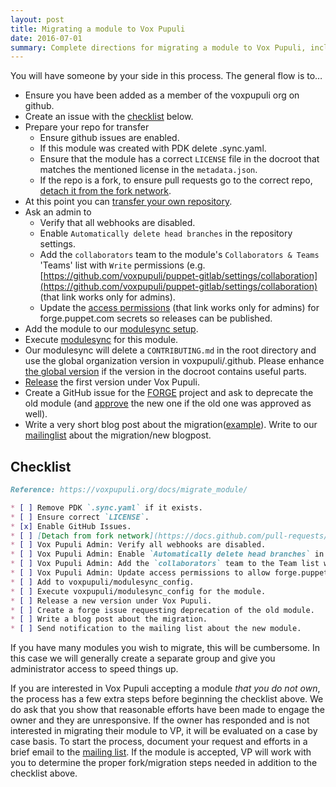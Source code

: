 ```yaml
---
layout: post
title: Migrating a module to Vox Pupuli
date: 2016-07-01
summary: Complete directions for migrating a module to Vox Pupuli, including the process for forking and assuming ownership of an abandoned module.
---
```


You will have someone by your side in this process. The general flow is to…

* Ensure you have been added as a member of the voxpupuli org on github.
* Create an issue with the [checklist](#checklist) below.
* Prepare your repo for transfer
  * Ensure github issues are enabled.
  * If this module was created with PDK delete .sync.yaml.
  * Ensure that the module has a correct `LICENSE` file in the docroot that matches the mentioned license in the `metadata.json`.
  * If the repo is a fork, to ensure pull requests go to the correct repo, [detach it from the fork network](https://docs.github.com/pull-requests/collaborating-with-pull-requests/working-with-forks/detaching-a-fork).
* At this point you can [transfer your own repository](https://docs.github.com/repositories/creating-and-managing-repositories/transferring-a-repository).
* Ask an admin to
  * Verify that all webhooks are disabled.
  * Enable `Automatically delete head branches` in the repository settings.
  * Add the `collaborators` team to the module's `Collaborators & Teams` 'Teams' list with `Write` permissions (e.g. [https://github.com/voxpupuli/puppet-gitlab/settings/collaboration](https://github.com/voxpupuli/puppet-gitlab/settings/collaboration) (that link works only for admins).
  * Update the [access permissions](https://github.com/organizations/voxpupuli/settings/secrets/actions) (that link works only for admins) for forge.puppet.com secrets so releases can be published.
* Add the module to our [modulesync setup][managed_modules].
* Execute [modulesync][msync] for this module.
* Our modulesync will delete a `CONTRIBUTING.md` in the root directory and use the global organization version in voxpupuli/.github.  Please enhance [the global version][contrib] if the version in the docroot contains useful parts.
* [Release][release] the first version under Vox Pupuli.
* Create a GitHub issue for the [FORGE][forge] project and ask to deprecate the old module (and [approve][approve] the new one if the old one was approved as well).
* Write a very short blog post about the migration([example][example]). Write to our [mailinglist](mailto:voxpupuli@groups.io) about the migration/new blogpost.

## Checklist

```markdown
Reference: https://voxpupuli.org/docs/migrate_module/

* [ ] Remove PDK `.sync.yaml` if it exists.
* [ ] Ensure correct `LICENSE`.
* [x] Enable GitHub Issues.
* [ ] [Detach from fork network](https://docs.github.com/pull-requests/collaborating-with-pull-requests/working-with-forks/detaching-a-fork).
* [ ] Vox Pupuli Admin: Verify all webhooks are disabled.
* [ ] Vox Pupuli Admin: Enable `Automatically delete head branches` in repository settings.
* [ ] Vox Pupuli Admin: Add the `collaborators` team to the Team list with `Write` permissions.
* [ ] Vox Pupuli Admin: Update access permissions to allow forge.puppet.com secret access for releases.
* [ ] Add to voxpupuli/modulesync_config.
* [ ] Execute voxpupuli/modulesync_config for the module.
* [ ] Release a new version under Vox Pupuli.
* [ ] Create a forge issue requesting deprecation of the old module.
* [ ] Write a blog post about the migration.
* [ ] Send notification to the mailing list about the new module.
```

If you have many modules you wish to migrate, this will be cumbersome.
In this case we will generally create a separate group and give you
administrator access to speed things up.

If you are interested in Vox Pupuli accepting a module *that you do not own*, the process has a few extra steps before beginning the checklist above.
We do ask that you show that reasonable efforts have been made to engage the owner and they are unresponsive.
If the owner has responded and is not interested in migrating their module to VP, it will be evaluated on a case by case basis.
To start the process, document your request and efforts in a brief email to the [mailing list](https://groups.io/g/voxpupuli/).
If the module is accepted, VP will work with you to determine the proper fork/migration steps needed in addition to the checklist above.

[managed_modules]: https://github.com/voxpupuli/modulesync_config/blob/master/managed_modules.yml
[msync]: https://github.com/voxpupuli/modulesync_config#modulesync-configs
[release]: https://voxpupuli.org/docs/releasing_version/
[contrib]: https://github.com/voxpupuli/.github/blob/master/CONTRIBUTING.md
[forge]: https://github.com/puppetlabs/forge_issues/issues/new/choose
[approve]: https://github.com/puppetlabs/puppet-approved-modules/issues/new?assignees=&labels=&template=puppet-approved-modules.md&title=
[example]: https://github.com/voxpupuli/voxpupuli.github.io/blob/master/_posts/2023-12-05-nsswitch-migration.md
